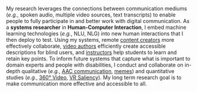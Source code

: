 My research leverages the connections between communication mediums (*e.g.*, spoken audio, multiple video sources, text transcripts) to enable people to fully participate in and better work with digital communication. As a **systems researcher** in **Human-Computer Interaction**, I embed machine learning technologies (*e.g.*, NLU, NLG) into new human interactions that I then deploy to test. Using my systems, remote [content creators][1] more effectively collaborate, [video authors][2] efficiently create accessible descriptions for blind users, and [instructors][3] help students to learn and retain key points. To inform future systems that capture what is important to domain experts and people with disabilities, I conduct and collaborate on in-depth qualitative (*e.g.*, [AAC communication][4], [memes][5]) and quantitative studies (*e.g.*, [360° Video][6], [VR Saliency][7]). My long term research goal is to make communication more effective and accessible to all.

[1]: https://dl.acm.org/doi/10.1145/2984511.2984552
[2]: https://dl.acm.org/doi/10.1145/3379337.3415864
[3]: https://videodigests.com/
[4]: https://dl.acm.org/doi/10.1145/3313831.3376376
[5]: https://dl.acm.org/doi/10.1145/3308561.3353792
[6]: https://aksp.github.io/interactive360video/
[7]: https://vsitzmann.github.io/vr-saliency/
